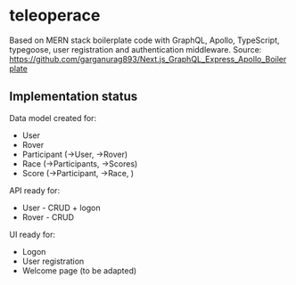 # teleoperace

Based on MERN stack boilerplate code with GraphQL, Apollo, TypeScript, typegoose, user registration and authentication middleware.
Source: <https://github.com/garganurag893/Next.js_GraphQL_Express_Apollo_Boilerplate>

## Implementation status

Data model created for:

* User
* Rover
* Participant (->User, ->Rover)
* Race (->Participants, ->Scores)
* Score (->Participant, ->Race, )

API ready for:

* User - CRUD + logon
* Rover - CRUD

UI ready for:

* Logon
* User registration
* Welcome page (to be adapted)
